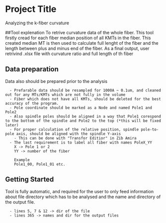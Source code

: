 # Project Title
Analyzing the k-fiber curvature

##Tool explenation
To retrive curvature data of the whole fiber. This tool firstly cread for each fiber median position of all KMTs in the fiber.
This created median MT is then used to calculate full lenght of the fiber and the length between plus and minus end of the fiber.
As a final output,  user retrivind .xlsx file with curvature ratio and full length of th fiber

## Data preparation
Data also should be prepared prior to the analysis

      - Prefarable data should be resampled for 1000A ~ 0.1um, and cleaned out for any MTs/KMTs which are not fully in the volume
      - Fiber which does not have all KMTs, should be deleted for the best accuracy of the program.
      - Pole coordinate should be marked as a Node and named Pole1 and Pole2
      - Also spindle poles should be aligned in a way that Pole1 corespond to the bottom of the spindle and Pole2 to the top (*this will be fixed later)
      - For proper calculation of the relative position, spindle pole-to-pole axis, should be aligned with the spindle Y-axis 
        - This can be done with "Transfor Editior" in Zib Amira
      - The last requirement is to label all fiber with names PoleX_YY
        X -> Pole 1 or 2
        YY -> number of the fiber
        
        Example
        Pole1_00, Pole1_01 etc.
        
## Getting Started
Tool is fully automatic, and required for the user to only feed information about file directory which has to be analysed and the name and directory of the output file.

      - lines 5, 7 & 12 -> dir of the file
      - lines 365 -> names and dir for the output files
      
